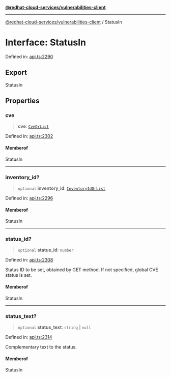 [**@redhat-cloud-services/vulnerabilities-client**](../README.md)

***

[@redhat-cloud-services/vulnerabilities-client](../globals.md) / StatusIn

# Interface: StatusIn

Defined in: [api.ts:2290](https://github.com/charlesmulder/javascript-clients/blob/main/packages/vulnerabilities/api.ts#L2290)

## Export

StatusIn

## Properties

### cve

> **cve**: [`CveOrList`](../type-aliases/CveOrList.md)

Defined in: [api.ts:2302](https://github.com/charlesmulder/javascript-clients/blob/main/packages/vulnerabilities/api.ts#L2302)

#### Memberof

StatusIn

***

### inventory\_id?

> `optional` **inventory\_id**: [`InventoryIdOrList`](../type-aliases/InventoryIdOrList.md)

Defined in: [api.ts:2296](https://github.com/charlesmulder/javascript-clients/blob/main/packages/vulnerabilities/api.ts#L2296)

#### Memberof

StatusIn

***

### status\_id?

> `optional` **status\_id**: `number`

Defined in: [api.ts:2308](https://github.com/charlesmulder/javascript-clients/blob/main/packages/vulnerabilities/api.ts#L2308)

Status ID to be set, obtained by GET method. If not specified, global CVE status is set.

#### Memberof

StatusIn

***

### status\_text?

> `optional` **status\_text**: `string` \| `null`

Defined in: [api.ts:2314](https://github.com/charlesmulder/javascript-clients/blob/main/packages/vulnerabilities/api.ts#L2314)

Complementary text to the status.

#### Memberof

StatusIn
